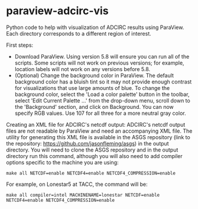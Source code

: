 # paraview-adcirc-vis
Python code to help with visualization of ADCIRC results using ParaView. Each directory corresponds to a different region of interest. 

First steps:
- Download ParaView. Using version 5.8 will ensure you can run all of the scripts. Some scripts will not work on previous versions; for example, location labels will not work on any versions before 5.8.
- (Optional) Change the background color in ParaView. The default background color has a bluish tint so it may not provide enough contrast for visualizations that use large amounts of blue. To change the background color, select the 'Load a color palette' button in the toolbar, select 'Edit Current Palette ...' from the drop-down menu, scroll down to the 'Background' section, and click on Background. You can now specify RGB values. Use 107 for all three for a more neutral gray color.

Creating an XML file for ADCIRC's netcdf output:
ADCIRC's netcdf output files are not readable by ParaView and need an accompanying XML file. The utility for generating this XML file is available in the ASGS repository (link to the repository: https://github.com/jasonfleming/asgs) in the output directory. You will need to clone the ASGS repository and in the output directory run this command, although you will also need to add compiler options specific to the machine you are using: 
```
make all NETCDF=enable NETCDF4=enable NETCDF4_COMPRESSION=enable
```
For example, on Lonestar5 at TACC, the command will be: 
```
make all compiler=intel MACHINENAME=lonestar NETCDF=enable NETCDF4=enable NETCDF4_COMPRESSION=enable
```


